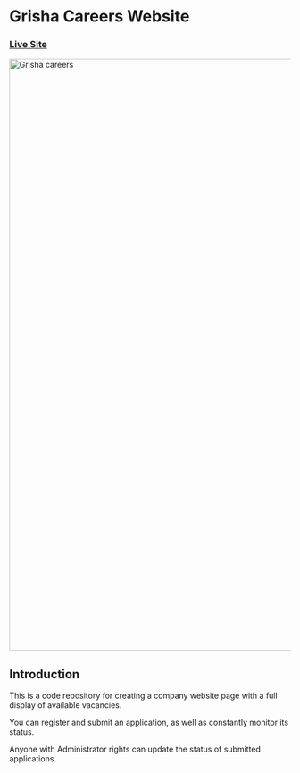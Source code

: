 # Grisha Careers Website
### [Live Site](https://grisha-careers-website-v4.onrender.com/)

<img width="1061" alt="Grisha careers" src="https://user-images.githubusercontent.com/102157344/229812394-83742af3-5ea1-4f3d-ab20-aecfeac52cd1.png">

## Introduction
This is a code repository for creating a company website page with a full display of available vacancies.

You can register and submit an application, as well as constantly monitor its status.

Anyone with Administrator rights can update the status of submitted applications.

